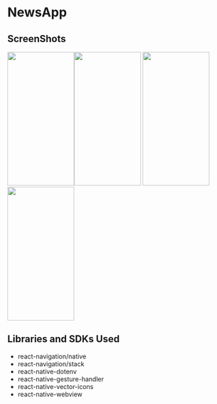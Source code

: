 # NewsApp


## ScreenShots
<img src="https://user-images.githubusercontent.com/52178976/202227885-193228de-9d78-45a1-abf4-71684b256cb1.png" width="150" height="300"><img src="https://user-images.githubusercontent.com/52178976/202227877-099ac650-019a-4b4e-a436-e629e9c5c44c.png" width="150" height="300">
<img src="https://user-images.githubusercontent.com/52178976/202227917-c9a5065b-e396-4332-87b6-e2a9b341300e.png" width="150" height="300">
<img src="https://user-images.githubusercontent.com/52178976/202227963-72c2ee77-6cb9-49cb-a0c4-efbeb5723fc1.png" width="150" height="300">



## Libraries and SDKs Used


- react-navigation/native
- react-navigation/stack
- react-native-dotenv
- react-native-gesture-handler
- react-native-vector-icons
- react-native-webview
